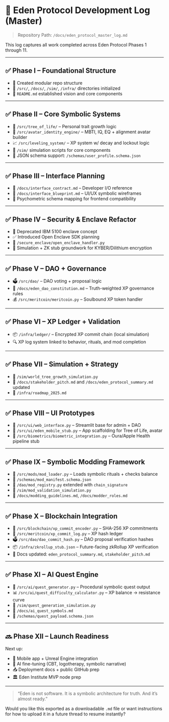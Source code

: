 # 📜 Eden Protocol Development Log (Master)

> Repository Path: `/docs/eden_protocol_master_log.md`

This log captures all work completed across Eden Protocol Phases 1 through 11.

---

## ✅ Phase I – Foundational Structure
- 🧠 Created modular repo structure
- 📁 `/src/`, `/docs/`, `/sim/`, `/infra/` directories initialized
- 📄 `README.md` established vision and core components

---

## ✅ Phase II – Core Symbolic Systems
- 🌳 `/src/tree_of_life/` – Personal trait growth logic
- 🧬 `/src/avatar_identity_engine/` – MBTI, IQ, EQ + alignment avatar builder
- 📈 `/src/leveling_system/` – XP system w/ decay and lockout logic
- 🧪 `/sim/` simulation scripts for core components
- 📑 JSON schema support: `/schemas/user_profile.schema.json`

---

## ✅ Phase III – Interface Planning
- 📑 `/docs/interface_contract.md` – Developer I/O reference
- 📐 `/docs/interface_blueprint.md` – UI/UX symbolic wireframes
- 🧠 Psychometric schema mapping for frontend compatibility

---

## ✅ Phase IV – Security & Enclave Refactor
- 🔐 Deprecated IBM 5100 enclave concept
- ✅ Introduced Open Enclave SDK planning
- 🔏 `/secure_enclave/open_enclave_handler.py`
- 🧪 Simulation + ZK stub groundwork for KYBER/Dilithium encryption

---

## ✅ Phase V – DAO + Governance
- 🗳️ `/src/dao/` – DAO voting + proposal logic
- 📒 `/docs/eden_dao_constitution.md` – Truth-weighted XP governance rules
- 💰 `/src/meritcoin/meritcoin.py` – Soulbound XP token handler

---

## ✅ Phase VI – XP Ledger + Validation
- 📦 `/infra/ledger/` – Encrypted XP commit chain (local simulation)
- 🔍 XP log system linked to behavior, rituals, and mod completion

---

## ✅ Phase VII – Simulation + Strategy
- 🧪 `/sim/world_tree_growth_simulation.py`
- 📘 `/docs/stakeholder_pitch.md` and `/docs/eden_protocol_summary.md` updated
- 📅 `/infra/roadmap_2025.md`

---

## ✅ Phase VIII – UI Prototypes
- 🌿 `/src/ui/web_interface.py` – Streamlit base for admin + DAO
- 📱 `/src/ui/eden_mobile_stub.py` – App scaffolding for Tree of Life, avatar
- 🧠 `/src/biometrics/biometric_integration.py` – Oura/Apple Health pipeline stub

---

## ✅ Phase IX – Symbolic Modding Framework
- 🧱 `/src/mods/mod_loader.py` – Loads symbolic rituals + checks balance
- 📜 `/schemas/mod_manifest.schema.json`
- 📒 `/dao/mod_registry.py` extended with `chain_signature`
- 🧪 `/sim/mod_validation_simulation.py`
- 📘 `/docs/modding_guidelines.md`, `/docs/modder_roles.md`

---

## ✅ Phase X – Blockchain Integration
- 🔐 `/src/blockchain/xp_commit_encoder.py` – SHA-256 XP commitments
- 📒 `/src/meritcoin/xp_commit_log.py` – XP hash ledger
- 🗳️ `/src/dao/dao_commit_hash.py` – DAO proposal verification hashes
- 📦 `/infra/zkrollup_stub.json` – Future-facing zkRollup XP verification
- 📘 Docs updated: `eden_protocol_summary.md`, `stakeholder_pitch.md`

---

## ✅ Phase XI – AI Quest Engine
- 🧠 `/src/ai/quest_generator.py` – Procedural symbolic quest output
- 📊 `/src/ai/quest_difficulty_calculator.py` – XP balance → resistance curve
- 🧪 `/sim/quest_generation_simulation.py`
- 📘 `/docs/ai_quest_symbols.md`
- 📜 `/schemas/quest_payload.schema.json`

---

## 🔜 Phase XII – Launch Readiness
Next up:
- 📲 Mobile app + Unreal Engine integration
- 🧠 AI fine-tuning (CBT, logotherapy, symbolic narrative)
- 📤 Deployment docs + public GitHub prep
- 🏛️ Eden Institute MVP node prep

---

> “Eden is not software. It is a symbolic architecture for truth. And it’s almost ready.”

Would you like this exported as a downloadable `.md` file or want instructions for how to upload it in a future thread to resume instantly?
